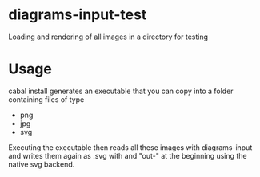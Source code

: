 # diagrams-input-test
Loading and rendering of all images in a directory for testing

Usage
=====

cabal install generates an executable that you can copy into a folder containing files of type
* png
* jpg
* svg

Executing the executable then reads all these images with diagrams-input and writes them again as .svg with and "out-" at the beginning using the native svg backend.
